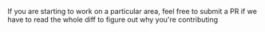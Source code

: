 If you are starting to work on a particular area, 
feel free to submit a PR
if we have to read the whole diff to figure out why you're contributing